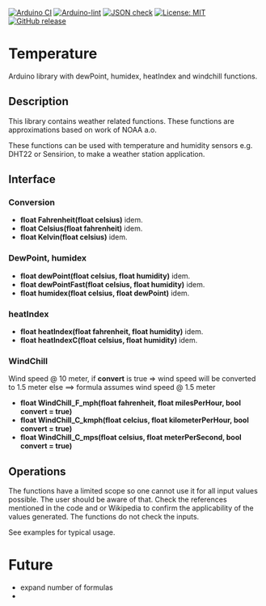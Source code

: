 
[![Arduino CI](https://github.com/RobTillaart/Temperature/workflows/Arduino%20CI/badge.svg)](https://github.com/marketplace/actions/arduino_ci)
[![Arduino-lint](https://github.com/RobTillaart/Temperature/actions/workflows/arduino-lint.yml/badge.svg)](https://github.com/RobTillaart/Temperature/actions/workflows/arduino-lint.yml)
[![JSON check](https://github.com/RobTillaart/Temperature/actions/workflows/jsoncheck.yml/badge.svg)](https://github.com/RobTillaart/Temperature/actions/workflows/jsoncheck.yml)
[![License: MIT](https://img.shields.io/badge/license-MIT-green.svg)](https://github.com/RobTillaart/Temperature/blob/master/LICENSE)
[![GitHub release](https://img.shields.io/github/release/RobTillaart/Temperature.svg?maxAge=3600)](https://github.com/RobTillaart/Temperature/releases)


# Temperature

Arduino library with dewPoint, humidex, heatIndex and windchill functions.


## Description

This library contains weather related functions.
These functions are approximations based on work of NOAA a.o.

These functions can be used with temperature and humidity sensors e.g.
DHT22 or Sensirion, to make a weather station application.


## Interface


### Conversion

- **float Fahrenheit(float celsius)** idem.
- **float Celsius(float fahrenheit)** idem.
- **float Kelvin(float celsius)** idem.


### DewPoint, humidex

- **float dewPoint(float celsius, float humidity)** idem.
- **float dewPointFast(float celsius, float humidity)** idem.
- **float humidex(float celsius, float dewPoint)** idem.


### heatIndex

- **float heatIndex(float fahrenheit, float humidity)** idem.
- **float heatIndexC(float celsius, float humidity)** idem.


### WindChill

Wind speed @ 10 meter, if **convert** is true => wind speed will be converted to 1.5 meter
else ==> formula assumes wind speed @ 1.5 meter

- **float WindChill_F_mph(float fahrenheit, float milesPerHour, bool convert = true)**
- **float WindChill_C_kmph(float celcius, float kilometerPerHour, bool convert = true)**
- **float WindChill_C_mps(float celsius, float meterPerSecond, bool convert = true)**


## Operations

The functions have a limited scope so one cannot use it for all input values possible.
The user should be aware of that. Check the references mentioned in the code and or
Wikipedia to confirm the applicability of the values generated.
The functions do not check the inputs.

See examples for typical usage.


# Future

- expand number of formulas
- 

